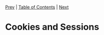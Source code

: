 [Prev][prev]
|
[Table of Contents](../)
|
[Next][next]

[prev]: ../ch8
[next]: ../ch10

# Cookies and Sessions

